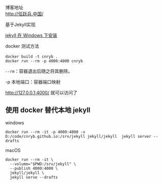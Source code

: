博客地址   
<http://任跃兵.中国/>


基于Jekyll实现  

[jekyll 在 Windows 下安装](http://xn--boq33di96g.xn--fiqs8s/jekyll/jekyll-%E5%9C%A8-Windows-%E4%B8%8B%E5%AE%89%E8%A3%85/)



docker 测试方法

`docker build -t cnryb .`    
`docker run --rm -p 4000:4000 cnryb`

`--rm`：容器退出后随之将其删除。

-p 本地端口：容器端口映射

http://127.0.0.1:4000/ 就可以访问了



## 使用 docker 替代本地 jekyll
windows
```
docker run --rm -it -p 4000:4000 -v D:/code/cnryb.github.io:/srv/jekyll jekyll/jekyll  jekyll server --drafts
```

macOS
```
docker run --rm -it \
  --volume="$PWD:/srv/jekyll" \
  --publish 4000:4000 \
  jekyll/jekyll \
  jekyll serve --drafts
```
